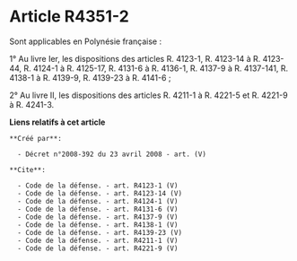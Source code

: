 # Article R4351-2

Sont applicables en Polynésie française : 

1° Au livre Ier, les dispositions des articles R. 4123-1, R. 4123-14 à R. 4123-44, R. 4124-1 à R. 4125-17, R. 4131-6 à R.
4136-1, R. 4137-9 à R. 4137-141, R. 4138-1 à R. 4139-9, R. 4139-23 à R. 4141-6 ; 

2° Au livre II, les dispositions des articles R. 4211-1 à R. 4221-5 et R. 4221-9 à R. 4241-3.

**Liens relatifs à cet article**

	**Créé par**:

	  - Décret n°2008-392 du 23 avril 2008 - art. (V)

	**Cite**:

	  - Code de la défense. - art. R4123-1 (V)
	  - Code de la défense. - art. R4123-14 (V)
	  - Code de la défense. - art. R4124-1 (V)
	  - Code de la défense. - art. R4131-6 (V)
	  - Code de la défense. - art. R4137-9 (V)
	  - Code de la défense. - art. R4138-1 (V)
	  - Code de la défense. - art. R4139-23 (V)
	  - Code de la défense. - art. R4211-1 (V)
	  - Code de la défense. - art. R4221-9 (V)
